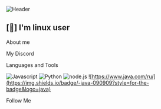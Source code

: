 ![Header](https://share.creavite.co/tQIQUiie2ocvfiYo.gif)
## [🧡] I'm linux user
About me

My Discord

Languages and Tools

![Javascript](https://img.shields.io/badge/-Javascript-090909?style=for-the-badge&logo=javascript)
![Python](https://img.shields.io/badge/-python-090909?style=for-the-badge&logo=python)
![node.js](https://img.shields.io/badge/-node.js-090909?style=for-the-badge&logo=node.js)
![https://www.java.com/ru/](https://img.shields.io/badge/-java-090909?style=for-the-badge&logo=java)

Follow  Me
